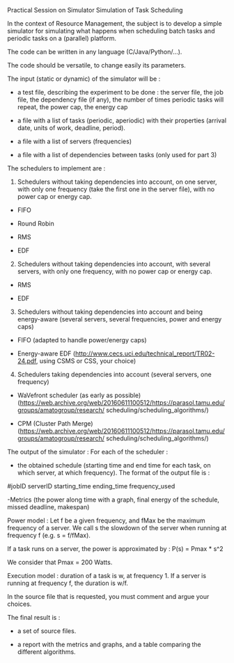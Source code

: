 Practical Session on Simulator
Simulation of Task Scheduling

In the context of Resource Management, the subject is to develop a simple simulator for simulating
what happens when scheduling batch tasks and periodic tasks on a (parallel) platform.

The code can be written in any language (C/Java/Python/…).

The code should be versatile, to change easily its parameters.

The input (static or dynamic) of the simulator will be :

- a test file, describing the experiment to be done : the server file, the job file, the dependency
file (if any), the number of times periodic tasks will repeat, the power cap, the energy cap

- a file with a list of tasks (periodic, aperiodic) with their properties (arrival date, units of
work, deadline, period).

- a file with a list of servers (frequencies)

- a file with a list of dependencies between tasks (only used for part 3)

The schedulers to implement are :

1) Schedulers without taking dependencies into account, on one server, with only one frequency (take
the first one in the server file), with no power cap or energy cap.

- FIFO

- Round Robin

- RMS

- EDF


2) Schedulers without taking dependencies into account, with several servers, with only one
frequency, with no power cap or energy cap.

- RMS

- EDF

 3) Schedulers without taking dependencies into account and being energy-aware (several servers,
several frequencies, power and energy caps)
- FIFO (adapted to handle power/energy caps)

- Energy-aware EDF (http://www.cecs.uci.edu/technical_report/TR02-24.pdf, using CSMS or CSS, your
choice)

4) Schedulers taking dependencies into account (several servers, one frequency)
- WaVefront scheduler (as early as possible)
(https://web.archive.org/web/20160611100512/https://parasol.tamu.edu/groups/amatogroup/research/
scheduling/scheduling_algorithms/)

- CPM (Cluster Path Merge)
(https://web.archive.org/web/20160611100512/https://parasol.tamu.edu/groups/amatogroup/research/
scheduling/scheduling_algorithms/)



The output of the simulator : For each of the scheduler :

- the obtained schedule (starting time and end time for each task, on which server, at which
frequency). The format of the output file is :

#jobID serverID starting_time ending_time frequency_used

-Metrics (the power along time with a graph, final energy of the schedule, missed deadline,
makespan)



Power model : Let f be a given frequency, and fMax be the maximum frequency of a server. We call s
the slowdown of the server when running at frequency f (e.g. s = f/fMax).

If a task runs on a server, the power is approximated by : P(s) = Pmax * s^2

We consider that Pmax = 200 Watts.

Execution model : duration of a task is w, at frequency 1. If a server is running at frequency f,
the duration is w/f.

In the source file that is requested, you must comment and argue your choices.

The final result is :

- a set of source files.

- a report with the metrics and graphs, and a table comparing the different algorithms.
